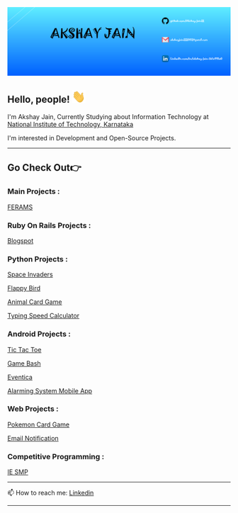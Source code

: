 ![Header](https://github.com/Akshay-jain22/Akshay-jain22/blob/main/Banner.png)

## Hello, people! <img src="https://github.com/Akshay-jain22/Akshay-jain22/blob/main/wave.gif" width="30px">

I'm Akshay Jain, Currently Studying about Information Technology at [National Institute of Technology, Karnataka](https://www.nitk.ac.in/)

I'm interested in Development and Open-Source Projects.

---

## Go Check Out👉

### Main Projects :
[FERAMS](https://github.com/Akshay-jain22/FERAMS)

### Ruby On Rails Projects :
[Blogspot](https://github.com/Akshay-jain22/Blogspot)

### Python Projects :

[Space Invaders](https://github.com/Akshay-jain22/Space_Invaders)

[Flappy Bird](https://github.com/Akshay-jain22/Flappy-Bird)

[Animal Card Game](https://github.com/Akshay-jain22/Animal-Card-Game)

[Typing Speed Calculator](https://github.com/Akshay-jain22/Typing_Speed_Calculator)

### Android Projects :

[Tic Tac Toe](https://github.com/Akshay-jain22/Tic_Tac_Toe)

[Game Bash](https://github.com/Akshay-jain22/Game_Bash)

[Eventica](https://github.com/Akshay-jain22/Eventica)

[Alarming System Mobile App](https://github.com/Akshay-jain22/Alarming_System_Mobile_App)

### Web Projects :

[Pokemon Card Game](https://github.com/Akshay-jain22/Pokemon-Card-Game)

[Email Notification](https://github.com/Akshay-jain22/Email_Notification)

### Competitive Programming :
[IE SMP](https://github.com/Akshay-jain22/Competitive-Programming)

---

📫 How to reach me: 
[Linkedin](https://www.linkedin.com/in/akshay-jain-5b1a991a0/)

---


<!--
**Akshay-jain22/Akshay-jain22** is a ✨ _special_ ✨ repository because its `README.md` (this file) appears on your GitHub profile.

Here are some ideas to get you started:

- 🔭 I’m currently working on ...
- 🌱 I’m currently learning ...
- 👯 I’m looking to collaborate on ...
- 🤔 I’m looking for help with ...
- 💬 Ask me about ...
- 📫 How to reach me: ...
- 😄 Pronouns: ...
- ⚡ Fun fact: ...
-->
